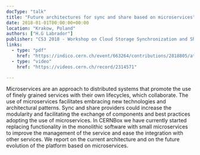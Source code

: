 ```yaml
---
docType: "talk"
title: "Future architectures for sync and share based on microservices"
date: 2018-01-01T00:00:00+00:00
location: "Krakow, Poland"
authors: ["H.G Labrador"]
publisher: "CS3 2018 - Workshop on Cloud Storage Synchronization and Sharing Services"
links:
  - type: "pdf"
    href: "https://indico.cern.ch/event/663264/contributions/2818805/attachments/1590919/2517689/CS3_Krakow_Future_CERNBox.pdf"
  - type: "video"
    href: "https://videos.cern.ch/record/2314571"

---
```


Microservices are an approach to distributed systems that promote the use of finely grained services with their own lifecycles, which collaborate. The use of microservices facilitates embracing new technologies and architectural patterns. Sync and share providers could increase the modularity and facilitating the exchange of components and best practices adopting the use of microservices.
In CERNBox we have currently started replacing functionality in the monolithic software with small microservices to improve the management of the service and ease the integration with other services. We report on the current architecture and on the future evolution of the platform based on microservices.
